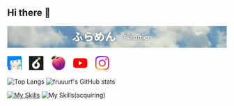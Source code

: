 ## Hi there 👋

<img alt="movie" src="movie.gif">

<a href="https://fruuurf.github.io/Furafuramentaiko/"><img alt="my site" src="./my_site.png" width="32.5px"></a>　
<a href="https://misskey.io/@Furafuramentaiko"><img alt="misskey.io" src="./misskey.io.png" width="32.5px"></a>　
<a href="https://misskey.04.si/@Furafuramentaiko"><img alt="misskey.04.si" src="./misskey.04.si.png" width="32.5px"></a>　
<a href="https://www.youtube.com/@Furafuramentaiko/"><img alt="YouTube" src="./YouTube.png" width="32.5px"></a>　
<a href="https://www.instagram.com/Furafuramentaiko/"><img alt="instagram" src="./Instagram.png" width="32.5px"></a>　

<img alt="Top Langs" src="https://github-readme-stats.vercel.app/api?username=fruuurf&title_color=0089ff&text_color=ffffff&bg_color=202020&border_radius=15&border_color=808080" height="150px">
<img alt="fruuurf's GitHub stats" src="https://github-readme-stats.vercel.app/api/top-langs/?username=fruuurf&layout=compact&title_color=0089ff&text_color=ffffff&bg_color=202020&border_radius=10&border_color=808080" height="150px">



[![My Skills](https://skillicons.dev/icons?i=html,css,js,github,vscode,blender)](https://skillicons.dev)
<img alt="My Skills(acquiring)" src="https://skillicons.dev/icons?i=php,c,cs,cpp,visualstudio" height="30px">

</div>

<!--
**fruuurf/fruuurf** is a ✨ _special_ ✨ repository because its `README.md` (this file) appears on your GitHub profile.

Here are some ideas to get you started:


- 🔭 I’m currently working on ...
- 🌱 I’m currently learning ...
- 👯 I’m looking to collaborate on ...
- 🤔 I’m looking for help with ...
- 💬 Ask me about ...
- 📫 How to reach me: ...
- 😄 Pronouns: ...
- ⚡ Fun fact: ...
-->
